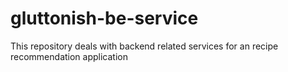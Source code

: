 # gluttonish-be-service
This repository deals with backend related services for an recipe recommendation application
